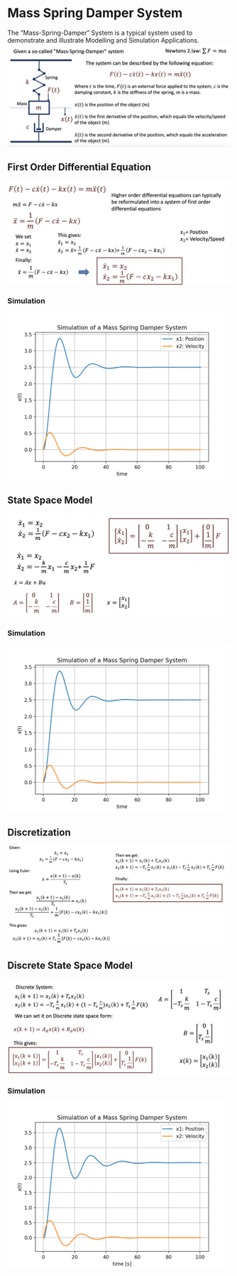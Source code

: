 # Mass Spring Damper System
The ”Mass-Spring-Damper“ System is a typical system used to demonstrate and illustrate Modelling and Simulation Applications. <br/>
![alt Mass Spring Damper System](src/mass_spring_damper_system.png)
<br/>

## First Order Differential Equation
![alt First Order Differential Equation](src/first_order_de.png)
<br/>
### Simulation
![alt First Order Differential Equation](plots/1.png)
<br/>

## State Space Model
![alt State Space Model](src/state_space_model.png)
<br/>
### Simulation
![alt State Space Model](plots/2.png)
<br/>

## Discretization
![alt Discretization](src/discretization.png)
<br/>

## Discrete State Space Model
![alt Discrete State Space Model](src/discrete_state_space.png)
<br/>
### Simulation
![alt Discrete State Space Model](plots/3.png)
<br/>